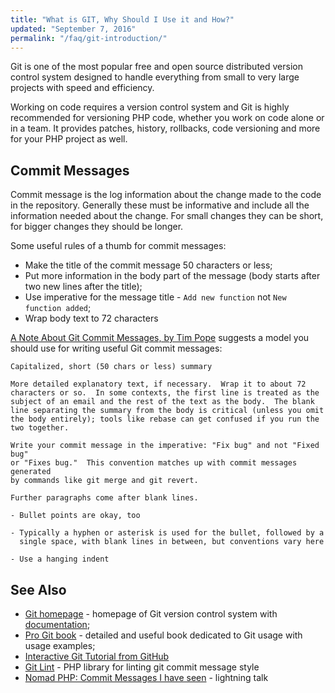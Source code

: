```yaml
---
title: "What is GIT, Why Should I Use it and How?"
updated: "September 7, 2016"
permalink: "/faq/git-introduction/"
---
```


Git is one of the most popular free and open source distributed version control
system designed to handle everything from small to very large projects with speed
and efficiency.

Working on code requires a version control system and Git is highly recommended
for versioning PHP code, whether you work on code alone or in a team. It provides
patches, history, rollbacks, code versioning and more for your PHP project as well.

## Commit Messages

Commit message is the log information about the change made to the code in the
repository. Generally these must be informative and include all the information
needed about the change. For small changes they can be short, for bigger changes
they should be longer.

Some useful rules of a thumb for commit messages:

* Make the title of the commit message 50 characters or less;
* Put more information in the body part of the message (body starts after two new
  lines after the title);
* Use imperative for the message title - `Add new function` not `New function added`;
* Wrap body text to 72 characters

[A Note About Git Commit Messages, by Tim Pope](http://tbaggery.com/2008/04/19/a-note-about-git-commit-messages.html)
suggests a model you should use for writing useful Git commit messages:

```text
Capitalized, short (50 chars or less) summary

More detailed explanatory text, if necessary.  Wrap it to about 72
characters or so.  In some contexts, the first line is treated as the
subject of an email and the rest of the text as the body.  The blank
line separating the summary from the body is critical (unless you omit
the body entirely); tools like rebase can get confused if you run the
two together.

Write your commit message in the imperative: "Fix bug" and not "Fixed bug"
or "Fixes bug."  This convention matches up with commit messages generated
by commands like git merge and git revert.

Further paragraphs come after blank lines.

- Bullet points are okay, too

- Typically a hyphen or asterisk is used for the bullet, followed by a
  single space, with blank lines in between, but conventions vary here

- Use a hanging indent
```

## See Also

* [Git homepage](http://git-scm.com/) - homepage of Git version control system
  with [documentation](https://git-scm.com/doc);
* [Pro Git book](http://git-scm.com/book) - detailed and useful book dedicated
  to Git usage with usage examples;
* [Interactive Git Tutorial from GitHub](try.github.io)
* [Git Lint](https://github.com/PurpleBooth/git-lint-validators) - PHP library
  for linting git commit message style
* [Nomad PHP: Commit Messages I have seen](https://www.youtube.com/watch?v=6TCSPsO5HJ4) - lightning
  talk
